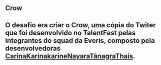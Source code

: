 ## Crow

## O desafio era criar o Crow, uma cópia do Twiter que foi desenvolvido no TalentFast pelas integrantes do squad da Everis, composto pela desenvolvedoras [Carina](https://github.com/karina1602)[Karina](https://github.com/KarinaFS)[karine](https://github.com/KarineFrontelli)[Nayara](https://github.com/NayaraFugii)[Tânagra](https://github.com/TanagraAndria)[Thais](https://github.com/ThWember).
